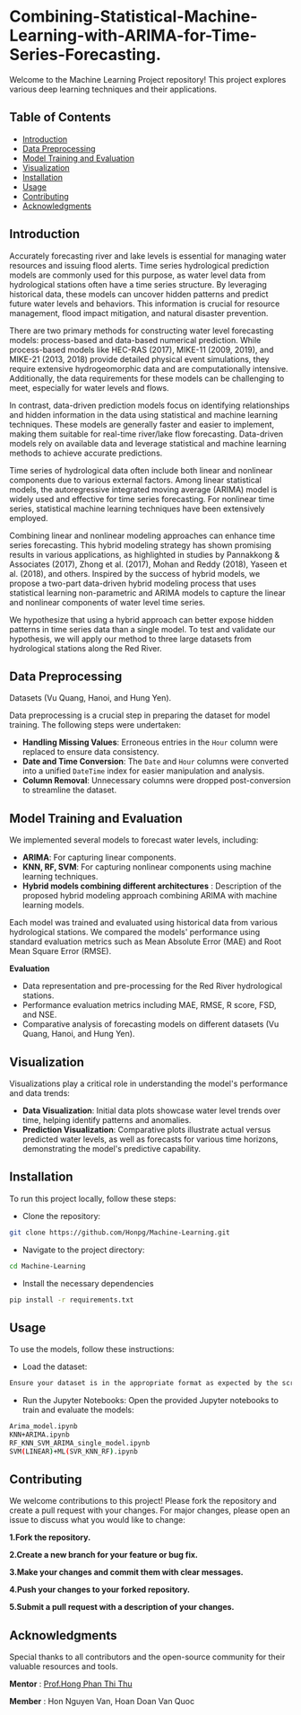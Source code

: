 # Combining-Statistical-Machine-Learning-with-ARIMA-for-Time-Series-Forecasting.


Welcome to the Machine Learning Project repository! This project explores various deep learning techniques and their applications.

## Table of Contents

- [Introduction](#introduction)
- [Data Preprocessing](#data-preprocessing)
- [Model Training and Evaluation](#model-training-and-evaluation)
- [Visualization](#visualization)
- [Installation](#installation)
- [Usage](#usage)
- [Contributing](#contributing)
- [Acknowledgments](#acknowledgments)

## Introduction
Accurately forecasting river and lake levels is essential for managing water resources and issuing flood alerts. Time series hydrological prediction models are commonly used for this purpose, as water level data from hydrological stations often have a time series structure. By leveraging historical data, these models can uncover hidden patterns and predict future water levels and behaviors. This information is crucial for resource management, flood impact mitigation, and natural disaster prevention.

There are two primary methods for constructing water level forecasting models: process-based and data-based numerical prediction. While process-based models like HEC-RAS (2017), MIKE-11 (2009, 2019), and MIKE-21 (2013, 2018) provide detailed physical event simulations, they require extensive hydrogeomorphic data and are computationally intensive. Additionally, the data requirements for these models can be challenging to meet, especially for water levels and flows.

In contrast, data-driven prediction models focus on identifying relationships and hidden information in the data using statistical and machine learning techniques. These models are generally faster and easier to implement, making them suitable for real-time river/lake flow forecasting. Data-driven models rely on available data and leverage statistical and machine learning methods to achieve accurate predictions.

Time series of hydrological data often include both linear and nonlinear components due to various external factors. Among linear statistical models, the autoregressive integrated moving average (ARIMA) model is widely used and effective for time series forecasting. For nonlinear time series, statistical machine learning techniques have been extensively employed.

Combining linear and nonlinear modeling approaches can enhance time series forecasting. This hybrid modeling strategy has shown promising results in various applications, as highlighted in studies by Pannakkong & Associates (2017), Zhong et al. (2017), Mohan and Reddy (2018), Yaseen et al. (2018), and others. Inspired by the success of hybrid models, we propose a two-part data-driven hybrid modeling process that uses statistical learning non-parametric and ARIMA models to capture the linear and nonlinear components of water level time series.

We hypothesize that using a hybrid approach can better expose hidden patterns in time series data than a single model. To test and validate our hypothesis, we will apply our method to three large datasets from hydrological stations along the Red River.

## Data Preprocessing
Datasets (Vu Quang, Hanoi, and Hung Yen).

Data preprocessing is a crucial step in preparing the dataset for model training. The following steps were undertaken:

- **Handling Missing Values**: Erroneous entries in the `Hour` column were replaced to ensure data consistency.
- **Date and Time Conversion**: The `Date` and `Hour` columns were converted into a unified `DateTime` index for easier manipulation and analysis.
- **Column Removal**: Unnecessary columns were dropped post-conversion to streamline the dataset.

## Model Training and Evaluation

We implemented several models to forecast water levels, including:

- **ARIMA**: For capturing linear components.
- **KNN, RF, SVM**: For capturing nonlinear components using machine learning techniques.
- **Hybrid models combining different architectures** : Description of the proposed hybrid modeling approach combining ARIMA with machine learning models.

Each model was trained and evaluated using historical data from various hydrological stations. We compared the models' performance using standard evaluation metrics such as Mean Absolute Error (MAE) and Root Mean Square Error (RMSE).

**Evaluation**
   - Data representation and pre-processing for the Red River hydrological stations.
   - Performance evaluation metrics including MAE, RMSE, R score, FSD, and NSE.
   - Comparative analysis of forecasting models on different datasets (Vu Quang, Hanoi, and Hung Yen).

## Visualization

Visualizations play a critical role in understanding the model's performance and data trends:

- **Data Visualization**: Initial data plots showcase water level trends over time, helping identify patterns and anomalies.
- **Prediction Visualization**: Comparative plots illustrate actual versus predicted water levels, as well as forecasts for various time horizons, demonstrating the model's predictive capability.

## Installation
To run this project locally, follow these steps:

- Clone the repository:
```bash
git clone https://github.com/Honpg/Machine-Learning.git
```
- Navigate to the project directory:
```bash
cd Machine-Learning
```

- Install the necessary dependencies
```bash
pip install -r requirements.txt
```
## Usage
To use the models, follow these instructions:

- Load the dataset:
```bash
Ensure your dataset is in the appropriate format as expected by the scripts.
```
- Run the Jupyter Notebooks:
Open the provided Jupyter notebooks to train and evaluate the models:
```bash
Arima_model.ipynb
KNN+ARIMA.ipynb
RF_KNN_SVM_ARIMA_single_model.ipynb
SVM(LINEAR)+ML(SVR_KNN_RF).ipynb
```

## Contributing

We welcome contributions to this project! Please fork the repository and create a pull request with your changes. For major changes, please open an issue to discuss what you would like to change:

**1.Fork the repository.**

**2.Create a new branch for your feature or bug fix.**

**3.Make your changes and commit them with clear messages.**

**4.Push your changes to your forked repository.**

**5.Submit a pull request with a description of your changes.**

## Acknowledgments
Special thanks to all contributors and the open-source community for their valuable resources and tools.

**Mentor** : [Prof.Hong Phan Thi Thu](https://scholar.google.com/citations?user=yXkziQIAAAAJ&hl=en&oi=ao)

**Member** : Hon Nguyen Van, Hoan Doan Van Quoc 



